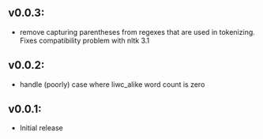 ## v0.0.3:
* remove capturing parentheses from regexes that are used in
  tokenizing. Fixes compatibility problem with nltk 3.1

## v0.0.2:

* handle (poorly) case where liwc_alike word count is zero

## v0.0.1:

* Initial release
